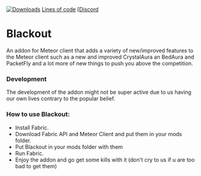 [![Downloads](https://img.shields.io/github/downloads/KassuK1/BlackOut/total?color=blue&style=for-the-badge)](https://github.com/KassuK1/BlackOut/releases)
[Lines of code](https://img.shields.io/tokei/lines/github/KassuK1/BlackOut?color=blue&label=lines%20of%20code&style=for-the-badge)
[[Discord](https://discord.gg/mmWz9Dz4Y9)

# Blackout
An addon for Meteor client that adds a variety of new/improved features to the Meteor client
such as a new and improved CrystalAura an BedAura and PacketFly and a lot more of new things to push you above the competition.

### Development
The development of the addon might not be super active due to us having our own lives contrary to the popular belief.

### How to use Blackout:
 - Install Fabric.
 - Download Fabric API and Meteor Client and put them in your mods folder.
 - Put Blackout in your mods folder with them
 - Run Fabric.
 - Enjoy the addon and go get some kills with it (don't cry to us if u are too bad to get them)

